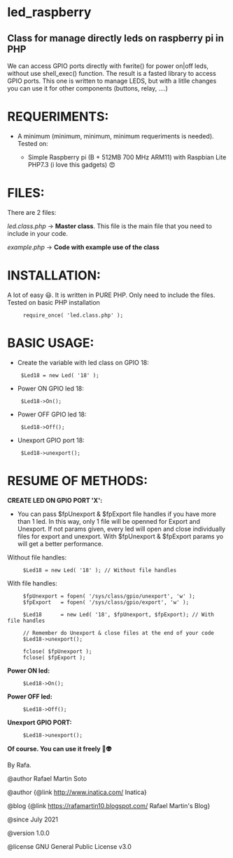 # led_raspberry

## Class for manage directly leds on raspberry pi in PHP

We can access GPIO ports directly with fwrite() for power on|off leds, without use shell_exec() function. The result is a fasted library to access GPIO ports. This one is written to manage LEDS, but with a litlle changes you can use it for other components (buttons, relay, ....)
 
 # REQUERIMENTS:
 
 - A minimum (minimum, minimum, minimum requeriments is needed). Tested on:
 		
    - Simple Raspberry pi (B +	512MB	700 MHz ARM11) with Raspbian Lite PHP7.3 (i love this gadgets)  :heart_eyes:
 
 
  # FILES:
 There are 2 files:
 
 *led.class.php* -> **Master class**. This file is the main file that you need to include in your code.
 
 *example.php* -> **Code with example use of the class**
 
 
 # INSTALLATION:
 A lot of easy :smiley:. It is written in PURE PHP. Only need to include the files. Tested on basic PHP installation
 
         require_once( 'led.class.php' );
 
 # BASIC USAGE:
 
 - Create the variable with led class on GPIO 18:
 
        $Led18 = new Led( '18' );
 
 
 - Power ON GPIO led 18:

        $Led18->On();
        
 - Power OFF GPIO led 18:

        $Led18->Off();
 
 - Unexport GPIO port 18:

        $Led18->unexport();
 
# RESUME OF METHODS:


**CREATE LED ON GPIO PORT 'X':**

- You can pass $fpUnexport & $fpExport file handles if you have more than 1 led. In this way, only 1 file will be openned for Export and Unexport. If not params given, every led will open and close individually files for export and unexport. With $fpUnexport & $fpExport params yo will get a better performance.

Without file handles:

         $Led18 = new Led( '18' ); // Without file handles

With file handles:

         $fpUnexport = fopen( '/sys/class/gpio/unexport', 'w' );
         $fpExport   = fopen( '/sys/class/gpio/export', 'w' );
         
         $Led18      = new Led( '18', $fpUnexport, $fpExport); // With file handles
         
         // Remember do Unexport & close files at the end of your code
         $Led18->unexport();
         
         fclose( $fpUnexport );
         fclose( $fpExport );

**Power ON led:**

         $Led18->On();
 
 
**Power OFF led:**

         $Led18->Off();
 
 
**Unexport GPIO PORT:**

         $Led18->unexport();

 
 **Of course. You can use it freely :vulcan_salute::alien:**
 
 By Rafa.
 
 
 @author Rafael Martin Soto
 
 @author {@link http://www.inatica.com/ Inatica}
 
 @blog {@link https://rafamartin10.blogspot.com/ Rafael Martin's Blog}
 
 @since July 2021
 
 @version 1.0.0
 
 @license GNU General Public License v3.0
